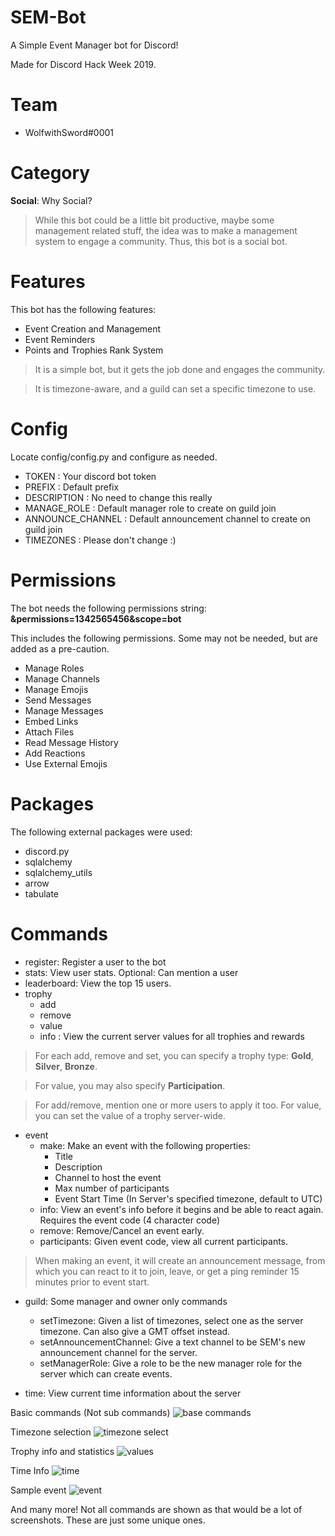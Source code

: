 # SEM-Bot

A Simple Event Manager bot for Discord!

Made for Discord Hack Week 2019.

# Team
- WolfwithSword#0001

# Category
**Social**: Why Social?
> While this bot could be a little bit productive, maybe some management related stuff, the idea was to make a management system to engage a community. Thus, this bot is a social bot.

# Features

This bot has the following features:

- Event Creation and Management
- Event Reminders
- Points and Trophies Rank System

> It is a simple bot, but it gets the job done and engages the community.

> It is timezone-aware, and a guild can set a specific timezone to use.

# Config

Locate config/config.py and configure as needed.

- TOKEN : Your discord bot token
- PREFIX : Default prefix
- DESCRIPTION : No need to change this really
- MANAGE_ROLE : Default manager role to create on guild join
- ANNOUNCE_CHANNEL : Default announcement channel to create on guild join
- TIMEZONES : Please don't change :) 

# Permissions

The bot needs the following permissions string:
**&permissions=1342565456&scope=bot**

This includes the following permissions. Some may not be needed, but are added as a pre-caution.

- Manage Roles
- Manage Channels
- Manage Emojis
- Send Messages
- Manage Messages
- Embed Links
- Attach Files
- Read Message History
- Add Reactions
- Use External Emojis

# Packages

The following external packages were used:

- discord.py
- sqlalchemy
- sqlalchemy_utils
- arrow
- tabulate

# Commands

- register: Register a user to the bot
- stats: View user stats. Optional: Can mention a user
- leaderboard: View the top 15 users.
- trophy
	- add
	- remove
	- value
	- info : View the current server values for all trophies and rewards
	
> For each add, remove and set, you can specify a trophy type: **Gold**, **Silver**, **Bronze**.
	
> For value, you may also specify **Participation**.

> For add/remove, mention one or more users to apply it too. For value, you can set the value of a trophy server-wide.

- event
	- make: Make an event with the following properties:
		- Title
		- Description
		- Channel to host the event
		- Max number of participants
		- Event Start Time (In Server's specified timezone, default to UTC)
	- info: View an event's info before it begins and be able to react again. Requires the event code (4 character code)	
	- remove: Remove/Cancel an event early.
	- participants: Given event code, view all current participants.

> When making an event, it will create an announcement message, from which you can react to it to join, leave, or get a ping reminder 15 minutes prior to event start.
	
- guild: Some manager and owner only commands
	- setTimezone: Given a list of timezones, select one as the server timezone. Can also give a GMT offset instead.
	- setAnnouncementChannel: Give a text channel to be SEM's new announcement channel for the server.
	- setManagerRole: Give a role to be the new manager role for the server which can create events.

- time: View current time information about the server

Basic commands (Not sub commands)
![base commands](https://i.imgur.com/jQ6bnkF.png)

Timezone selection
![timezone select](https://i.imgur.com/4omGCi3.png)

Trophy info and statistics
![values](https://i.imgur.com/fjqJbew.png)

Time Info
![time](https://i.imgur.com/dTzB0H8.png)

Sample event
![event](https://i.imgur.com/P4lKa6H.png)

And many more! Not all commands are shown as that would be a lot of screenshots. These are just some unique ones.
